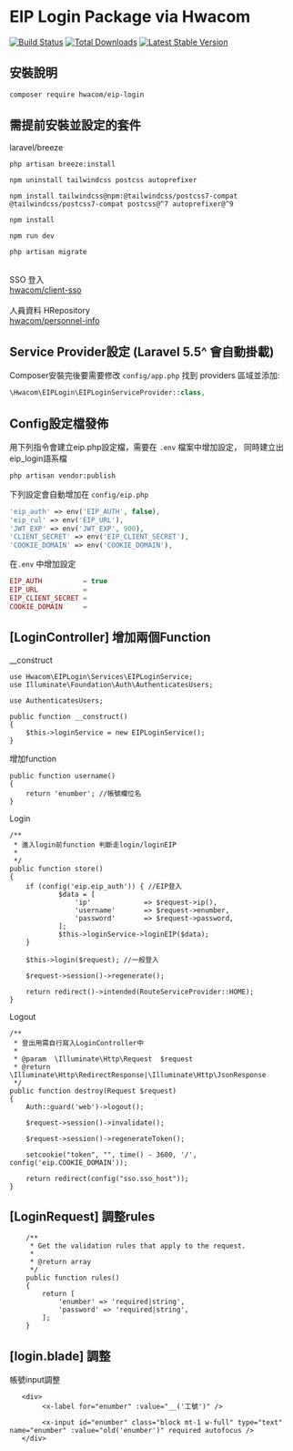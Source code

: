 # EIP Login Package via Hwacom

<a href="https://github.com/mozielin/Client-SSO/actions"><img src="https://github.com/mozielin/Client-SSO/workflows/PHP Composer/badge.svg" alt="Build Status"></a>
[![Total Downloads](http://poser.pugx.org/hwacom/client-sso/downloads)](https://packagist.org/packages/hwacom/client-sso)
[![Latest Stable Version](http://poser.pugx.org/hwacom/client-sso/v)](https://packagist.org/packages/hwacom/client-sso)

## 安裝說明

```bash
composer require hwacom/eip-login
```

## 需提前安裝並設定的套件

laravel/breeze

```
php artisan breeze:install
```

```
npm uninstall tailwindcss postcss autoprefixer
```

```
npm install tailwindcss@npm:@tailwindcss/postcss7-compat @tailwindcss/postcss7-compat postcss@^7 autoprefixer@^9
```

```
npm install
```

```
npm run dev
```

```
php artisan migrate
```

<br>SSO 登入<br>
<a href="https://github.com/HwacomService/SSO-Client">hwacom/client-sso</a>
<br><br>人員資料 HRepository<br>
<a href="https://github.com/HwacomService/Personnel-Info">hwacom/personnel-info</a>

## Service Provider設定 (Laravel 5.5^ 會自動掛載)

Composer安裝完後要需要修改 `config/app.php` 找到 providers 區域並添加:

```php
\Hwacom\EIPLogin\EIPLoginServiceProvider::class,
```

## Config設定檔發佈

用下列指令會建立eip.php設定檔，需要在 `.env` 檔案中增加設定， 同時建立出eip_login語系檔

```bash
php artisan vendor:publish
```

下列設定會自動增加在 `config/eip.php`

```php
'eip_auth' => env('EIP_AUTH', false),
'eip_rul' => env('EIP_URL'),
'JWT_EXP' => env('JWT_EXP', 900),
'CLIENT_SECRET' => env('EIP_CLIENT_SECRET'),
'COOKIE_DOMAIN' => env('COOKIE_DOMAIN'),
```

在`.env` 中增加設定

```php
EIP_AUTH          = true
EIP_URL           = 
EIP_CLIENT_SECRET =
COOKIE_DOMAIN     =
```

## [LoginController] 增加兩個Function

__construct

```
use Hwacom\EIPLogin\Services\EIPLoginService;
use Illuminate\Foundation\Auth\AuthenticatesUsers;
```

```
use AuthenticatesUsers;

public function __construct()
{
    $this->loginService = new EIPLoginService();
}
```

增加function

```
public function username()
{
    return 'enumber'; //帳號欄位名
}
```

Login

```
/**
 * 進入login前function 判斷走login/loginEIP
 *
 */
public function store()
{
    if (config('eip.eip_auth')) { //EIP登入
            $data = [
                'ip'             => $request->ip(),
                'username'       => $request->enumber,
                'password'       => $request->password,
            ];
            $this->loginService->loginEIP($data);
    }
    
    $this->login($request); //一般登入

    $request->session()->regenerate();

    return redirect()->intended(RouteServiceProvider::HOME);
}
```

Logout

```
/**
 * 登出用需自行寫入LoginController中
 *
 * @param  \Illuminate\Http\Request  $request
 * @return \Illuminate\Http\RedirectResponse|\Illuminate\Http\JsonResponse
 */
public function destroy(Request $request)
{
    Auth::guard('web')->logout();

    $request->session()->invalidate();

    $request->session()->regenerateToken();
    
    setcookie("token", "", time() - 3600, '/', config('eip.COOKIE_DOMAIN'));

    return redirect(config("sso.sso_host"));
}
```

## [LoginRequest] 調整rules

```
    /**
     * Get the validation rules that apply to the request.
     *
     * @return array
     */
    public function rules()
    {
        return [
            'enumber' => 'required|string',
            'password' => 'required|string',
        ];
    }
```

## [login.blade] 調整

帳號input調整

```
   <div>
        <x-label for="enumber" :value="__('工號')" />
    
        <x-input id="enumber" class="block mt-1 w-full" type="text" name="enumber" :value="old('enumber')" required autofocus />
   </div>
```